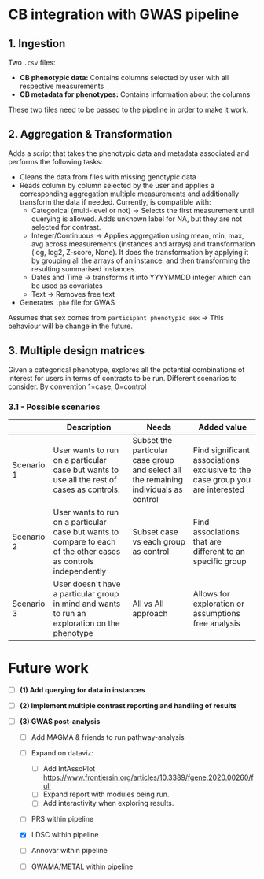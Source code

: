 
# CB integration with GWAS pipeline

## 1. **Ingestion**

Two `.csv` files:
- **CB phenotypic data:** Contains columns selected by user with all respective measurements
- **CB metadata for phenotypes:** Contains information about the columns

These two files need to be passed to the pipeline in order to make it work.

## 2. **Aggregation & Transformation**

Adds a script that takes the phenotypic data and metadata associated and performs the following tasks:
- Cleans the data from files with missing genotypic data
- Reads column by column selected by the user and applies a corresponding aggregation multiple measurements and additionally transform the data if needed. Currently, is compatible with:
  - Categorical (multi-level or not) -> Selects the first measurement until querying is allowed. Adds unknown label for NA, but they are not selected for contrast.
  - Integer/Continuous -> Applies aggregation using mean, min, max, avg across measurements (instances and arrays) and transformation (log, log2, Z-score, None). It does the transformation by applying it by grouping all the arrays of an instance, and then transforming the resulting summarised instances.
  - Dates and Time -> transforms it into YYYYMMDD integer which can be used as covariates
  - Text -> Removes free text
- Generates `.phe` file for GWAS

Assumes that sex comes from `participant phenotypic sex` -> This behaviour will be change in the future.

## 3. **Multiple design matrices**

  Given a categorical phenotype, explores all the potential combinations of interest for users in terms of contrasts to be run. Different scenarios to consider. By convention 1=case, 0=control

### 3.1 - Possible scenarios

|| Description | Needs | Added value |
|--|--|--|--|
| Scenario 1 | User wants to run on a particular case but wants to use all the rest of cases as controls. | Subset the particular case group and select all the remaining individuals as control | Find significant associations exclusive to the case group you are interested |
| Scenario 2 | User wants to run on a particular case but wants to compare to each of the other cases as controls independently | Subset case vs each group as control | Find associations that are different to an specific group |
| Scenario 3 | User doesn't have a particular group in mind and wants to run an exploration on the phenotype | All vs All approach | Allows for exploration or assumptions free analysis |


# Future work

- [ ] **(1) Add querying for data in instances**


- [ ] **(2) Implement multiple contrast reporting and handling of results**


- [ ] **(3) GWAS post-analysis**
   - [ ] Add MAGMA & friends to run pathway-analysis
   - [ ] Expand on dataviz: 
      - [ ] Add IntAssoPlot https://www.frontiersin.org/articles/10.3389/fgene.2020.00260/full
      - [ ] Expand report with modules being run.
      - [ ] Add interactivity when exploring results.
   - [ ] PRS within pipeline
   - [x] LDSC within pipeline
   - [ ] Annovar within pipeline
   - [ ] GWAMA/METAL within pipeline


